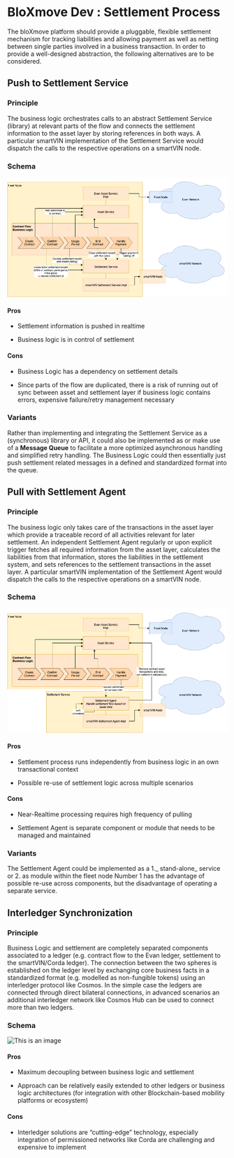# BloXmove Dev : Settlement Process
The bloXmove platform should provide a pluggable, flexible settlement mechanism for tracking liabilities and allowing payment as well as netting between single parties involved in a business transaction. In order to provide a well-designed abstraction, the following alternatives are to be considered.

## Push to Settlement Service
### Principle
The business logic orchestrates calls to an abstract Settlement Service (library) at relevant parts of the flow and connects the settlement information to the asset layer by storing references in both ways. A particular smartVIN implementation of the Settlement Service would dispatch the calls to the respective operations on a smartVIN node.

### Schema
![This is an image](https://github.com/yatin902/test/blob/main/1554874007.png)
#### Pros

- Settlement information is pushed in realtime

- Business logic is in control of settlement
#### Cons

- Business Logic has a dependency on settlement details

- Since parts of the flow are duplicated, there is a risk of running out of sync between asset and settlement layer if business logic contains errors, expensive failure/retry management necessary


### Variants

Rather than implementing and integrating the Settlement Service as a (synchronous) library or API, it could also be implemented as or make use of a **Message Queue** to facilitate a more optimized asynchronous handling and simplified retry handling. The Business Logic could then essentially just push settlement related messages in a defined and standardized format into the queue.


## Pull with Settlement Agent
### Principle
The business logic only takes care of the transactions in the asset layer which provide a traceable record of all activities relevant for later settlement. An independent Settlement Agent regularly or upon explicit trigger fetches all required information from the asset layer, calculates the liabilities from that information, stores the liabilities in the settlement system, and sets references to the settlement transactions in the asset layer. A particular smartVIN implementation of the Settlement Agent would dispatch the calls to the respective operations on a smartVIN node.

### Schema
![This is an image](https://github.com/yatin902/test/blob/main/1555889771.png)

#### Pros

- Settlement process runs independently from business logic in an own transactional context

- Possible re-use of settlement logic across multiple scenarios

#### Cons

- Near-Realtime processing requires high frequency of pulling

- Settlement Agent is separate component or module that needs to be managed and maintained

### Variants
The Settlement Agent could be implemented as a
1._ stand-alone_ service or
2. as module within the fleet node
Number 1 has the advantage of possible re-use across components, but the disadvantage of operating a separate service.

## Interledger Synchronization
### Principle
Business Logic and settlement are completely separated components associated to a ledger (e.g. contract flow to the Evan ledger, settlement to the smartVIN/Corda ledger). The connection between the two spheres is established on the ledger level by exchanging core business facts in a standardized format (e.g. modelled as non-fungible tokens) using an interledger protocol like Cosmos. In the simple case the ledgers are connected through direct bilateral connections, in advanced scenarios an additional interledger network like Cosmos Hub can be used to connect more than two ledgers.

### Schema
![This is an image](https://github.com/yatin902/test/blob/main/1656389233.png)
#### Pros

- Maximum decoupling between business logic and settlement

- Approach can be relatively easily extended to other ledgers or business logic architectures (for integration with other Blockchain-based mobility platforms or ecosystem)


#### Cons

- Interledger solutions are “cutting-edge” technology, especially integration of permissioned networks like Corda are challenging and expensive to implement



